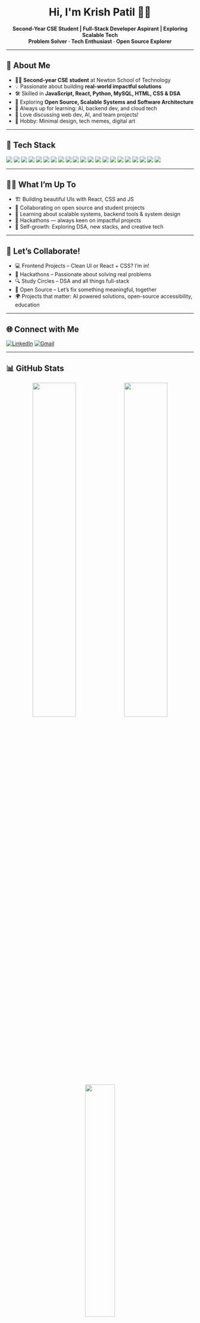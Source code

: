 <!-- MaxLeadAI / README.md -->

<h1 align="center">Hi, I'm Krish Patil 👋✨</h1>
<p align="center">
  <b>Second-Year CSE Student | Full-Stack Developer Aspirant | Exploring Scalable Tech</b><br>
  <b>Problem Solver · Tech Enthusiast · Open Source Explorer</b>
</p>

---

## 📝 About Me

- 👨‍💻 **Second-year CSE student** at Newton School of Technology
- 💡 Passionate about building **real-world impactful solutions**
- 🛠️ Skilled in **JavaScript, React, Python, MySQL, HTML, CSS & DSA**
- 🌱 Exploring **Open Source, Scalable Systems and Software Architecture**
- 🙌 Always up for learning: AI, backend dev, and cloud tech
- 💬 Love discussing web dev, AI, and team projects!
- 🎨 Hobby: Minimal design, tech memes, digital art

---

## 🚀 Tech Stack

<p>
<img src="https://img.shields.io/badge/HTML5-e34c26?style=flat-square&logo=html5&logoColor=white"/>
<img src="https://img.shields.io/badge/CSS3-264de4?style=flat-square&logo=css3&logoColor=white"/>
<img src="https://img.shields.io/badge/JavaScript-f0db4f?style=flat-square&logo=javascript&logoColor=black"/>
<img src="https://img.shields.io/badge/React-61dafb?style=flat-square&logo=react&logoColor=black"/>
<img src="https://img.shields.io/badge/Bootstrap-563d7c?style=flat-square&logo=bootstrap&logoColor=white"/>
<img src="https://img.shields.io/badge/Python-3776ab?style=flat-square&logo=python&logoColor=white"/>
<img src="https://img.shields.io/badge/Node.js-68a063?style=flat-square&logo=node.js&logoColor=white"/>
<img src="https://img.shields.io/badge/Express.js-000000?style=flat-square&logo=express&logoColor=white"/>
<img src="https://img.shields.io/badge/MySQL-4079ad?style=flat-square&logo=mysql&logoColor=white"/>
<img src="https://img.shields.io/badge/MongoDB-3fa037?style=flat-square&logo=mongodb&logoColor=white"/>
<img src="https://img.shields.io/badge/GitHub-181717?style=flat-square&logo=github&logoColor=white"/>
<img src="https://img.shields.io/badge/Netlify-00c7b7?style=flat-square&logo=netlify&logoColor=white"/>
<img src="https://img.shields.io/badge/Figma-f24e1e?style=flat-square&logo=figma&logoColor=white"/>
<img src="https://img.shields.io/badge/Canva-00c4cc?style=flat-square&logo=canva&logoColor=white"/>
<img src="https://img.shields.io/badge/DSA-Algorithms-orange?style=flat-square&logo=code&logoColor=white"/>
<img src="https://img.shields.io/badge/VSCode-0078d7?style=flat-square&logo=visualstudiocode&logoColor=white"/>
<img src="https://img.shields.io/badge/git-f05032?style=flat-square&logo=git&logoColor=white"/>
<img src="https://img.shields.io/badge/Supabase-3ECF8E?style=flat-square&logo=supabase&logoColor=white"/>
<img src="https://img.shields.io/badge/ChatGPT-74aa9c?style=flat-square&logo=openai&logoColor=white"/>
<img src="https://img.shields.io/badge/Perplexity-1FB8CD?style=flat-square&logo=perplexity&logoColor=white"/>
<img src="https://img.shields.io/badge/Cursor%20AI-grey?style=flat-square&logoColor=white"/>
</p>

---

## 👨‍💻 What I’m Up To

- 🏗 Building beautiful UIs with React, CSS and JS
- 🤝 Collaborating on open source and student projects
- 🧠 Learning about scalable systems, backend tools & system design
- 🎯 Hackathons — always keen on impactful projects
- 🌱 Self-growth: Exploring DSA, new stacks, and creative tech

---

## 🤝 Let’s Collaborate!

- 💻 Frontend Projects – Clean UI or React + CSS? I’m in!
- 🚀 Hackathons – Passionate about solving real problems
- 🔍 Study Circles – DSA and all things full-stack
- 🧩 Open Source – Let’s fix something meaningful, together
- 🌍 Projects that matter: AI powered solutions, open-source accessibility, education

---

## 🌐 Connect with Me

<p>
  <a href="https://www.linkedin.com/in/krish-patil-nst" target="_blank"><img alt="LinkedIn" src="https://img.shields.io/badge/LinkedIn-0A66C2?style=flat-square&logo=linkedin&logoColor=white"/></a>
  <a href="mailto:krishpatil120@gmail.com"><img alt="Gmail" src="https://img.shields.io/badge/Gmail-D14836?style=flat-square&logo=gmail&logoColor=white"/></a>
</p>

---

## 📊 GitHub Stats

<p align="center">
  <img src="https://github-readme-stats.vercel.app/api?username=krishx06&show_icons=true&theme=radical" width="48%"/>
  <img src="https://github-readme-streak-stats.herokuapp.com/?user=krishx06&theme=radical" width="48%"/>
</p>
<p align="center">
  <img src="https://github-readme-stats.vercel.app/api/top-langs/?username=krishx06&layout=compact&theme=radical" width="40%"/>
</p>

---

## 🏆 Top Contributed Repo

| Repository         | Contributor Stats |
|--------------------|:----------------:|
| [YourBestRepo1](https://github.com/krishx06/nst-sdc/campus-buddy) | 🟢 B |
| [YourBestRepo2](https://github.com/krishx06/sandwichgeeks) | 🟢 B |
| [YourBestRepo3](https://github.com/krishx06/coffeeshopproject) | 🟢 B |

---
## 💬 Random Dev Quote

> “If you think your users are idiots, only idiots will use it.”  
> <sub>— Linus Torvalds</sub>

---
